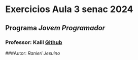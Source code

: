 # Exercicios Aula 3 senac 2024

## Programa *Jovem Programador* 

### Professor: Kalil [Github](https://github.com/profKalil "Clique e acesse agora!") 

###Autor: *Ranieri Jesuino*


